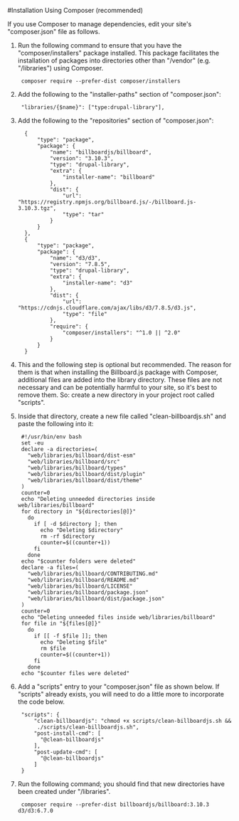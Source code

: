 #Installation Using Composer (recommended)

If you use Composer to manage dependencies, edit your site's "composer.json"
file as follows.

1. Run the following command to ensure that you have the "composer/installers"
package installed. This package facilitates the installation of packages into
directories other than "/vendor" (e.g. "/libraries") using Composer.

        composer require --prefer-dist composer/installers

2. Add the following to the "installer-paths" section of "composer.json":

        "libraries/{$name}": ["type:drupal-library"],

3. Add the following to the "repositories" section of "composer.json":

         {
             "type": "package",
             "package": {
                 "name": "billboardjs/billboard",
                 "version": "3.10.3",
                 "type": "drupal-library",
                 "extra": {
                     "installer-name": "billboard"
                 },
                 "dist": {
                     "url": "https://registry.npmjs.org/billboard.js/-/billboard.js-3.10.3.tgz",
                     "type": "tar"
                 }
             }
         },
         {
             "type": "package",
             "package": {
                 "name": "d3/d3",
                 "version": "7.8.5",
                 "type": "drupal-library",
                 "extra": {
                     "installer-name": "d3"
                 },
                 "dist": {
                     "url": "https://cdnjs.cloudflare.com/ajax/libs/d3/7.8.5/d3.js",
                     "type": "file"
                 },
                 "require": {
                     "composer/installers": "^1.0 || ^2.0"
                 }
             }
         }

4. This and the following step is optional but recommended. The reason for
them is that when installing the Billboard.js package with Composer,
additional files are added into the library directory. These files are not
necessary and can be potentially harmful to your site, so it's best to remove
them. So: create a new directory in your project root called "scripts".
5. Inside that directory, create a new file called "clean-billboardjs.sh" and
paste the following into it:

        #!/usr/bin/env bash
        set -eu
        declare -a directories=(
          "web/libraries/billboard/dist-esm"
          "web/libraries/billboard/src"
          "web/libraries/billboard/types"
          "web/libraries/billboard/dist/plugin"
          "web/libraries/billboard/dist/theme"
        )
        counter=0
        echo "Deleting unneeded directories inside web/libraries/billboard"
        for directory in "${directories[@]}"
          do
            if [ -d $directory ]; then
              echo "Deleting $directory"
              rm -rf $directory
              counter=$((counter+1))
            fi
          done
        echo "$counter folders were deleted"
        declare -a files=(
          "web/libraries/billboard/CONTRIBUTING.md"
          "web/libraries/billboard/README.md"
          "web/libraries/billboard/LICENSE"
          "web/libraries/billboard/package.json"
          "web/libraries/billboard/dist/package.json"
        )
        counter=0
        echo "Deleting unneeded files inside web/libraries/billboard"
        for file in "${files[@]}"
          do
            if [[ -f $file ]]; then
              echo "Deleting $file"
              rm $file
              counter=$((counter+1))
            fi
          done
        echo "$counter files were deleted"

6. Add a "scripts" entry to your "composer.json" file as shown below. If
"scripts" already exists, you will need to do a little more to incorporate
the code below.

        "scripts": {
            "clean-billboardjs": "chmod +x scripts/clean-billboardjs.sh &&
             ./scripts/clean-billboardjs.sh",
            "post-install-cmd": [
              "@clean-billboardjs"
            ],
            "post-update-cmd": [
              "@clean-billboardjs"
            ]
        }

7. Run the following command; you should find that new directories have been
created under "/libraries".

        composer require --prefer-dist billboardjs/billboard:3.10.3 d3/d3:6.7.0
